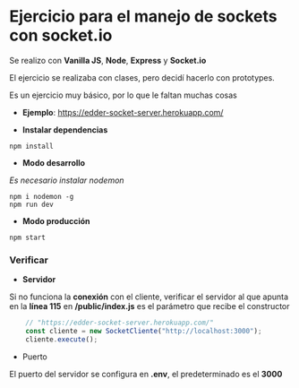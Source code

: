 # Ejercicio para el manejo de sockets con socket.io

Se realizo con **Vanilla JS**, **Node**, **Express** y **Socket.io**

El ejercicio se realizaba con clases, pero decidí hacerlo con prototypes.

Es un ejercicio muy básico, por lo que le faltan muchas cosas

+ **Ejemplo**: https://edder-socket-server.herokuapp.com/

+ **Instalar dependencias**
```
npm install
```

+ **Modo desarrollo**

*Es necesario instalar nodemon*

```
npm i nodemon -g
npm run dev
```

+ **Modo producción**
```
npm start
```

### Verificar

+ **Servidor**

Si no funciona la **conexión** con el cliente, verificar el servidor al que apunta en la **línea 115** en **/public/index.js** es el parámetro que recibe el constructor

```javascript
    // "https://edder-socket-server.herokuapp.com/"
    const cliente = new SocketCliente("http://localhost:3000");
    cliente.execute();
```

+ Puerto

El puerto del servidor se configura en **.env**, el predeterminado es el **3000**
